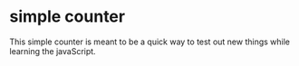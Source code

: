 # simple counter
This simple counter is meant to be a quick way to test out new things while learning the javaScript. 

